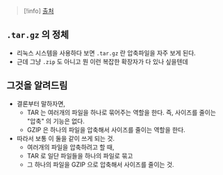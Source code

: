 > [!info] [출처](https://www.tutorialspoint.com/difference-between-gzip-and-tar)

## `.tar.gz` 의 정체

- 리눅스 시스템을 사용하다 보면 `.tar.gz` 란 압축파일을 자주 보게 된다.
- 근데 그냥 `.zip` 도 아니고 뭔 이런 복잡한 확장자가 다 있나 싶을텐데

## 그것을 알려드림

- 결론부터 말하자면,
	- TAR 는 여러개의 파일을 하나로 묶어주는 역할을 한다. 즉, 사이즈를 줄이는 "압축" 의 기능은 없다.
	- GZIP 은 하나의 파일을 압축해서 사이즈를 줄이는 역할을 한다.
- 따라서 보통 이 둘을 같이 쓰게 되는 것.
	- 여러개의 파일을 압축하려고 할 때,
	- TAR 로 일단 파일들을 하나의 파일로 묶고
	- 그 하나의 파일을 GZIP 으로 압축해서 사이즈를 줄이는 것.